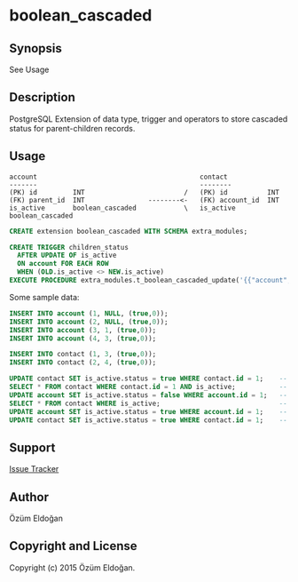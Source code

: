 boolean_cascaded
================

Synopsis
--------

  See Usage

Description
-----------

PostgreSQL Extension of data type, trigger and operators to store cascaded status for parent-children records.

Usage
-----

```
account                                         contact
-------                                         --------
(PK) id         INT                         /   (PK) id          INT
(FK) parent_id  INT                --------<-   (FK) account_id  INT
is_active       boolean_cascaded            \   is_active        boolean_cascaded
```

```sql
CREATE extension boolean_cascaded WITH SCHEMA extra_modules;

CREATE TRIGGER children_status
  AFTER UPDATE OF is_active 
  ON account FOR EACH ROW 
  WHEN (OLD.is_active <> NEW.is_active)
EXECUTE PROCEDURE extra_modules.t_boolean_cascaded_update('{{"account", "parent_id"}, {"contact", "account_id"}}');
```

Some sample data:

```sql
INSERT INTO account (1, NULL, (true,0));
INSERT INTO account (2, NULL, (true,0));
INSERT INTO account (3, 1, (true,0));
INSERT INTO account (4, 3, (true,0));

INSERT INTO contact (1, 3, (true,0));
INSERT INTO contact (2, 4, (true,0));

UPDATE contact SET is_active.status = true WHERE contact.id = 1;    -- Q1: Contact #1 is NOT active now.
SELECT * FROM contact WHERE contact.id = 1 AND is_active;           -- Q2: No result
UPDATE account SET is_active.status = false WHERE account.id = 1;   -- Q3: Account #1, #3, #4, Contact #1, #2 is NOT active now.
SELECT * FROM contact WHERE is_active;                              -- Q4: No result
UPDATE account SET is_active.status = true WHERE account.id = 1;    -- Q5: Account #1, #3, #4, Contact #2 is active now. Contact #1 is still NOT active because we set it NOT active before with Q1.
UPDATE contact SET is_active.status = true WHERE contact.id = 1;    -- Q6: Contact #1 is NOT active now.
```

Support
-------

  [Issue Tracker](https://github.com/ozum/boolean_cascaded/issues)

Author
------

Özüm Eldoğan

Copyright and License
---------------------

Copyright (c) 2015 Özüm Eldoğan.

